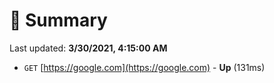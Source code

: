 # 📖 Summary
Last updated: **3/30/2021, 4:15:00 AM**

- `GET` [https://google.com](https://google.com) - **Up** (131ms)
